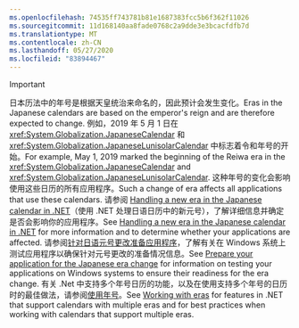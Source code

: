 ```yaml
---
ms.openlocfilehash: 74535ff743781b81e1687383fcc5b6f362f11026
ms.sourcegitcommit: 11d168140aa8fade0768c2a9dde3e3bcacfdfb7d
ms.translationtype: MT
ms.contentlocale: zh-CN
ms.lasthandoff: 05/27/2020
ms.locfileid: "83894467"
---
```


> [!IMPORTANT]
>  <span data-ttu-id="6c6b9-101">日本历法中的年号是根据天皇统治来命名的，因此预计会发生变化。</span><span class="sxs-lookup"><span data-stu-id="6c6b9-101">Eras in the Japanese calendars are based on the emperor's reign and are therefore expected to change.</span></span> <span data-ttu-id="6c6b9-102">例如，2019 年 5 月 1 日在 <xref:System.Globalization.JapaneseCalendar> 和 <xref:System.Globalization.JapaneseLunisolarCalendar> 中标志着令和年号的开始。</span><span class="sxs-lookup"><span data-stu-id="6c6b9-102">For example, May 1, 2019 marked the beginning of the Reiwa era in the <xref:System.Globalization.JapaneseCalendar> and <xref:System.Globalization.JapaneseLunisolarCalendar>.</span></span> <span data-ttu-id="6c6b9-103">这种年号的变化会影响使用这些日历的所有应用程序。</span><span class="sxs-lookup"><span data-stu-id="6c6b9-103">Such a change of era affects all applications that use these calendars.</span></span> <span data-ttu-id="6c6b9-104">请参阅 [Handling a new era in the Japanese calendar in .NET](https://devblogs.microsoft.com/dotnet/handling-a-new-era-in-the-japanese-calendar-in-net/)（使用 .NET 处理日语日历中的新元号），了解详细信息并确定是否会影响你的应用程序。</span><span class="sxs-lookup"><span data-stu-id="6c6b9-104">See [Handling a new era in the Japanese calendar in .NET](https://devblogs.microsoft.com/dotnet/handling-a-new-era-in-the-japanese-calendar-in-net/) for more information and to determine whether your applications are affected.</span></span> <span data-ttu-id="6c6b9-105">请参阅[针对日语元号更改准备应用程序](/windows/uwp/design/globalizing/japanese-era-change)，了解有关在 Windows 系统上测试应用程序以确保针对元号更改的准备情况信息。</span><span class="sxs-lookup"><span data-stu-id="6c6b9-105">See [Prepare your application for the Japanese era change](/windows/uwp/design/globalizing/japanese-era-change) for information on testing your applications on Windows systems to ensure their readiness for the era change.</span></span> <span data-ttu-id="6c6b9-106">有关 .Net 中支持多个年号日历的功能，以及在使用支持多个年号的日历时的最佳做法，请参阅[使用年号](/dotnet/standard/datetime/working-with-calendars#working-with-eras)。</span><span class="sxs-lookup"><span data-stu-id="6c6b9-106">See [Working with eras](/dotnet/standard/datetime/working-with-calendars#working-with-eras) for features in .NET that support calendars with multiple eras and for best practices when working with calendars that support multiple eras.</span></span>
